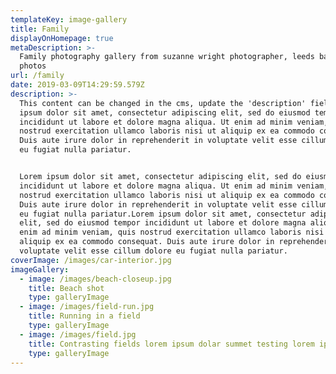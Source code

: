 ```yaml
---
templateKey: image-gallery
title: Family
displayOnHomepage: true
metaDescription: >-
  Family photography gallery from suzanne wright photographer, leeds based
  photos
url: /family
date: 2019-03-09T14:29:59.579Z
description: >-
  This content can be changed in the cms, update the 'description' field. Lorem
  ipsum dolor sit amet, consectetur adipiscing elit, sed do eiusmod tempor
  incididunt ut labore et dolore magna aliqua. Ut enim ad minim veniam, quis
  nostrud exercitation ullamco laboris nisi ut aliquip ex ea commodo consequat.
  Duis aute irure dolor in reprehenderit in voluptate velit esse cillum dolore
  eu fugiat nulla pariatur.


  Lorem ipsum dolor sit amet, consectetur adipiscing elit, sed do eiusmod tempor
  incididunt ut labore et dolore magna aliqua. Ut enim ad minim veniam, quis
  nostrud exercitation ullamco laboris nisi ut aliquip ex ea commodo consequat.
  Duis aute irure dolor in reprehenderit in voluptate velit esse cillum dolore
  eu fugiat nulla pariatur.Lorem ipsum dolor sit amet, consectetur adipiscing
  elit, sed do eiusmod tempor incididunt ut labore et dolore magna aliqua. Ut
  enim ad minim veniam, quis nostrud exercitation ullamco laboris nisi ut
  aliquip ex ea commodo consequat. Duis aute irure dolor in reprehenderit in
  voluptate velit esse cillum dolore eu fugiat nulla pariatur.
coverImage: /images/car-interior.jpg
imageGallery:
  - image: /images/beach-closeup.jpg
    title: Beach shot
    type: galleryImage
  - image: /images/field-run.jpg
    title: Running in a field
    type: galleryImage
  - image: /images/field.jpg
    title: Contrasting fields lorem ipsum dolar summet testing lorem ipsum test
    type: galleryImage
---
```


